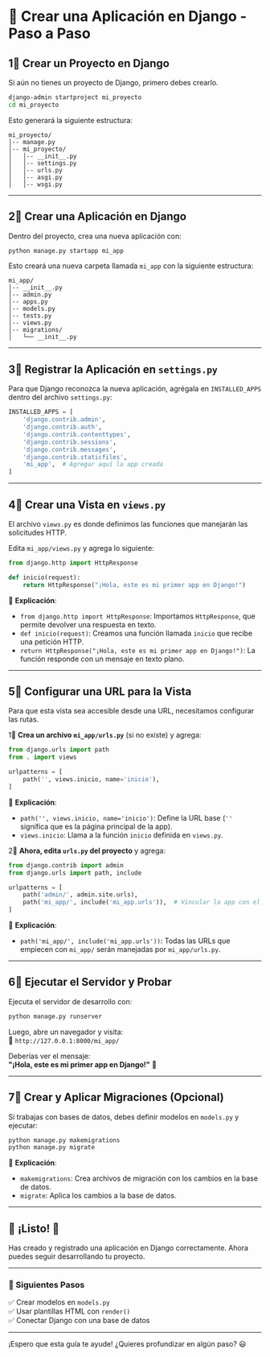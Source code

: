 # 📌 Crear una Aplicación en Django - Paso a Paso

## 1⃣ Crear un Proyecto en Django
Si aún no tienes un proyecto de Django, primero debes crearlo.

```bash
django-admin startproject mi_proyecto
cd mi_proyecto
```

Esto generará la siguiente estructura:

```
mi_proyecto/
│-- manage.py
│-- mi_proyecto/
│   │-- __init__.py
│   │-- settings.py
│   │-- urls.py
│   │-- asgi.py
│   │-- wsgi.py
```

---

## 2⃣ Crear una Aplicación en Django
Dentro del proyecto, crea una nueva aplicación con:

```bash
python manage.py startapp mi_app
```

Esto creará una nueva carpeta llamada `mi_app` con la siguiente estructura:

```
mi_app/
│-- __init__.py
│-- admin.py
│-- apps.py
│-- models.py
│-- tests.py
│-- views.py
│-- migrations/
│   └── __init__.py
```

---

## 3⃣ Registrar la Aplicación en `settings.py`
Para que Django reconozca la nueva aplicación, agrégala en `INSTALLED_APPS` dentro del archivo `settings.py`:

```python
INSTALLED_APPS = [
    'django.contrib.admin',
    'django.contrib.auth',
    'django.contrib.contenttypes',
    'django.contrib.sessions',
    'django.contrib.messages',
    'django.contrib.staticfiles',
    'mi_app',  # Agregar aquí la app creada
]
```

---

## 4⃣ Crear una Vista en `views.py`
El archivo `views.py` es donde definimos las funciones que manejarán las solicitudes HTTP.

Edita `mi_app/views.py` y agrega lo siguiente:

```python
from django.http import HttpResponse

def inicio(request):
    return HttpResponse("¡Hola, este es mi primer app en Django!")
```

📌 **Explicación**:
- `from django.http import HttpResponse`: Importamos `HttpResponse`, que permite devolver una respuesta en texto.
- `def inicio(request)`: Creamos una función llamada `inicio` que recibe una petición HTTP.
- `return HttpResponse("¡Hola, este es mi primer app en Django!")`: La función responde con un mensaje en texto plano.

---

## 5⃣ Configurar una URL para la Vista
Para que esta vista sea accesible desde una URL, necesitamos configurar las rutas.

1⃣ **Crea un archivo `mi_app/urls.py`** (si no existe) y agrega:

```python
from django.urls import path
from . import views

urlpatterns = [
    path('', views.inicio, name='inicio'),
]
```

📌 **Explicación**:
- `path('', views.inicio, name='inicio')`: Define la URL base (`''` significa que es la página principal de la app).
- `views.inicio`: Llama a la función `inicio` definida en `views.py`.

2⃣ **Ahora, edita `urls.py` del proyecto** y agrega:

```python
from django.contrib import admin
from django.urls import path, include

urlpatterns = [
    path('admin/', admin.site.urls),
    path('mi_app/', include('mi_app.urls')),  # Vincular la app con el proyecto
]
```

📌 **Explicación**:
- `path('mi_app/', include('mi_app.urls'))`: Todas las URLs que empiecen con `mi_app/` serán manejadas por `mi_app/urls.py`.

---

## 6⃣ Ejecutar el Servidor y Probar
Ejecuta el servidor de desarrollo con:

```bash
python manage.py runserver
```

Luego, abre un navegador y visita:  
📍 `http://127.0.0.1:8000/mi_app/`  

Deberías ver el mensaje:  
**"¡Hola, este es mi primer app en Django!"** 🎉

---

## 7⃣ Crear y Aplicar Migraciones (Opcional)
Si trabajas con bases de datos, debes definir modelos en `models.py` y ejecutar:

```bash
python manage.py makemigrations
python manage.py migrate
```

📌 **Explicación**:
- `makemigrations`: Crea archivos de migración con los cambios en la base de datos.
- `migrate`: Aplica los cambios a la base de datos.

---

## 🎯 ¡Listo! 🚀
Has creado y registrado una aplicación en Django correctamente. Ahora puedes seguir desarrollando tu proyecto.

---

### 📌 Siguientes Pasos
✅ Crear modelos en `models.py`  
✅ Usar plantillas HTML con `render()`  
✅ Conectar Django con una base de datos  

---

¡Espero que esta guía te ayude! ¿Quieres profundizar en algún paso? 😃